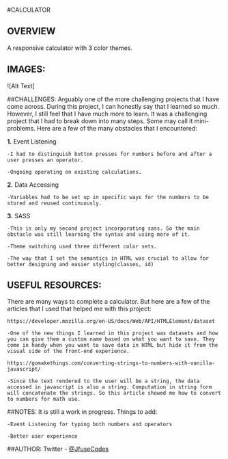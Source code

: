 #CALCULATOR

## OVERVIEW
A responsive calculator with 3 color themes.


## IMAGES:

![Alt Text]


##CHALLENGES:
Arguably one of the more challenging projects that I have come across. During this project, I can honestly say that I learned so much. However, I still feel that I have much more to learn. It was a challenging project that I had to break down into many steps. Some may call it mini-problems. Here are a few of the many obstacles that I encountered:

<b>1.</b> Event Listening

	-I had to distinguish button presses for numbers before and after a user presses an operator.

	-Ongoing operating on existing calculations.

<b>2.</b> Data Accessing

	-Variables had to be set up in specific ways for the numbers to be stored and reused continuously.

<b>3.</b> SASS

	-This is only my second project incorporating sass. So the main obstacle was still learning the syntax and using more of it.

	-Theme switching used three different color sets.

	-The way that I set the semantics in HTML was crucial to allow for better designing and easier styling(classes, id)

## USEFUL RESOURCES:
There are many ways to complete a calculator. But here are a few of the articles that I used that helped me with this project:

	https://developer.mozilla.org/en-US/docs/Web/API/HTMLElement/dataset

	-One of the new things I learned in this project was datasets and how you can give them a custom name based on what you want to save. They come in handy when you want to save data in HTML but hide it from the visual side of the front-end experience.

	https://gomakethings.com/converting-strings-to-numbers-with-vanilla-javascript/

	-Since the text rendered to the user will be a string, the data accessed in javascript is also a string. Computation in string form will concatenate the strings. So this article showed me how to convert to numbers for math use.

##NOTES:
It is still a work in progress. Things to add:

	-Event Listening for typing both numbers and operators

	-Better user experience

##AUTHOR:
	Twitter - [@JfuseCodes](https://www.twitter.com/JfuseCodes)
